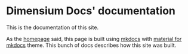 # Dimensium Docs' documentation

This is the documentation of this site. 

As the [homepage] said, this page is built using [mkdocs] with [material for mkdocs] theme. This bunch of docs describes how this site was built.

[homepage]: ../index.md
[mkdocs]: https://github.com/mkdocs/mkdocs
[material for mkdocs]: https://github.com/squidfunk/mkdocs-material